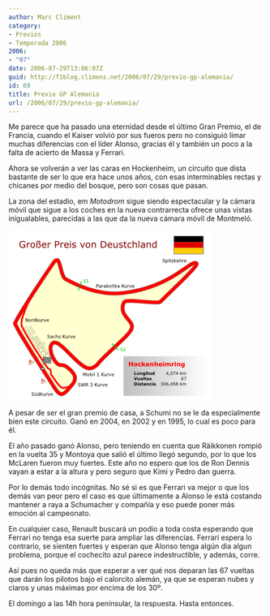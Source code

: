 ```yaml
---
author: Marc Climent
category:
- Previos
- Temporada 2006
2006:
- "07"
date: 2006-07-29T13:06:07Z
guid: http://f1blog.climens.net/2006/07/29/previo-gp-alemania/
id: 69
title: Previo GP Alemania
url: /2006/07/29/previo-gp-alemania/
---
```


Me parece que ha pasado una eternidad desde el último Gran Premio, el de Francia, cuando el Kaiser volvió por sus fueros pero no consiguió limar muchas diferencias con el líder Alonso, gracias él y también un poco a la falta de acierto de Massa y Ferrari.

Ahora se volverán a ver las caras en Hockenheim, un circuito que dista bastante de ser lo que era hace unos años, con esas interminables rectas y chicanes por medio del bosque, pero son cosas que pasan.

La zona del estadio, em _Motodrom_ sigue siendo espectacular y la cámara móvil que sigue a los coches en la nueva contrarrecta ofrece unas vistas inigualables, parecidas a las que da la nueva cámara móvil de Montmeló.

![Hockenheimring](/files/2006/07/Alemania.png)

A pesar de ser el gran premio de casa, a Schumi no se le da especialmente bien este circuito. Ganó en 2004, en 2002 y en 1995, lo cual es poco para él.

El año pasado ganó Alonso, pero teniendo en cuenta que Räikkonen rompió en la vuelta 35 y Montoya que salió el último llegó segundo, por lo que los McLaren fueron muy fuertes. Este año no espero que los de Ron Dennis vayan a estar a la altura y pero seguro que Kimi y Pedro dan guerra.

Por lo demás todo incógnitas. No sé si es que Ferrari va mejor o que los demás van peor pero el caso es que últimamente a Alonso le está costando mantener a raya a Schumacher y compañía y eso puede poner más emoción al campeonato.

En cualquier caso, Renault buscará un podio a toda costa esperando que Ferrari no tenga esa suerte para ampliar las diferencias. Ferrari espera lo contrario, se sienten fuertes y esperan que Alonso tenga algún dia algun problema, porque el cochecito azul parece indestructible, y además, corre.

Así pues no queda más que esperar a ver qué nos deparan las 67 vueltas que darán los pilotos bajo el calorcito alemán, ya que se esperan nubes y claros y unas máximas por encima de los 30º.

El domingo a las 14h hora penínsular, la respuesta. Hasta entonces.